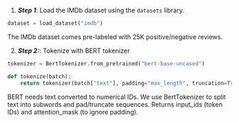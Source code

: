 1. ***Step 1***: Load the IMDb dataset using the `datasets` library.

```python
dataset = load_dataset("imdb")
``` 
The IMDb dataset comes pre-labeled with 25K positive/negative reviews.

2. ***Step 2:***: Tokenize with BERT tokenizer

```python
tokenizer = BertTokenizer.from_pretrained("bert-base-uncased")

def tokenize(batch):
    return tokenizer(batch["text"], padding="max_length", truncation=True, max_length=512)
```
BERT needs text converted to numerical IDs. We use BertTokenizer to split text into subwords and pad/truncate sequences.
Returns input_ids (token IDs) and attention_mask (to ignore padding).

